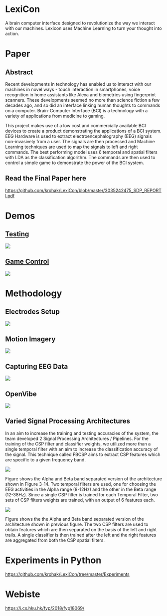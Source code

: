 # LexiCon

A brain computer interface designed to revolutionize the way we interact with our machines.
Lexicon uses Machine Learning to turn your thought into action.

# Paper

## Abstract

Recent developments in technology has enabled us to interact with our machines in novel ways - touch interaction in smartphones, voice recognition in home assistants like Alexa and biometrics using fingerprint scanners. These developments seemed no more than science fiction a few decades ago, and so did an interface linking human thoughts to commands on a computer. Brain-Computer Interface (BCI) is a technology with a variety of applications from medicine to gaming. 

This project makes use of a low cost and commercially available BCI devices to create a product demonstrating the applications of a BCI system. EEG Hardware is used to extract electroencephalography (EEG) signals non-invasively from a user. The signals are then processed and Machine Learning techniques are used to map the signals to left and right commands. The best performing model uses 6 temporal and spatial filters with LDA as the classification algorithm. The commands are then used to control a simple game to demonstrate the power of the BCI system.

## Read the Final Paper here
https://github.com/krohak/LexiCon/blob/master/3035242475_SDP_REPORTl.pdf


# Demos

## [Testing](https://drive.google.com/file/d/10kiF07WuiZhHwe1b2Yuiy4SUnI7Ru2eq/view?usp=sharing)
[<img src='https://raw.githubusercontent.com/krohak/LexiCon/master/Screenshot%202021-07-01%20at%203.40.40%20PM.png'>](https://drive.google.com/file/d/10kiF07WuiZhHwe1b2Yuiy4SUnI7Ru2eq/view?usp=sharing)

## [Game Control](https://drive.google.com/file/d/1-a7NTX9laiM_SheUz6Q5CABLMDZ3yie8/view?usp=sharing)
[<img src='https://raw.githubusercontent.com/krohak/LexiCon/master/Screenshot%202021-07-01%20at%203.40.47%20PM.png'>](https://drive.google.com/file/d/1-a7NTX9laiM_SheUz6Q5CABLMDZ3yie8/view?usp=sharing)

# Methodology

## Electrodes Setup
<img src='https://raw.githubusercontent.com/krohak/LexiCon/master/Screenshot%202021-07-01%20at%203.47.13%20PM.png'>

## Motion Imagery
<img src='https://raw.githubusercontent.com/krohak/LexiCon/master/Screenshot%202021-07-01%20at%203.48.11%20PM.png'>

## Capturing EEG Data 
<img src='https://raw.githubusercontent.com/krohak/LexiCon/master/openbci-daisy.PNG'>

## OpenVibe
<img src='https://raw.githubusercontent.com/krohak/LexiCon/master/15-03-accuracy.PNG'>

## Varied Signal Processing Architectures
In an aim to increase the training and testing accuracies of the system, the team developed 2 Signal Processing Architectures / Pipelines. For the training of the CSP filter and classifier weights, we utilized more than a single temporal filter with an aim to increase the classification accuracy of the signal. This technique called FBCSP aims to extract CSP features which are specific to a given frequency band.

<img src='https://raw.githubusercontent.com/krohak/LexiCon/master/Screenshot%202021-07-01%20at%203.58.04%20PM.png'>

Figure shows the Alpha and Beta band separated version of the architecture shown in Figure 3-14. Two temporal filters are used, one for choosing the EEG activities in the Alpha range (8-12Hz) and the other in the Beta range (12-38Hz). Since a single CSP filter is trained for each Temporal Filter, two sets of CSP filters weights are trained, with an output of 6 features each.

<img src='https://raw.githubusercontent.com/krohak/LexiCon/master/Screenshot%202021-07-01%20at%203.58.09%20PM.png'>

Figure shows the the Alpha and Beta band separated version of the architecture shown in previous figure. The two CSP filters are used to obtain features which are then separated on the basis of the left and right trails. A single classifier is then trained after the left and the right features are aggregated from both the CSP spatial filters.

# Experiments in Python
https://github.com/krohak/LexiCon/tree/master/Experiments

# Webiste
https://i.cs.hku.hk/fyp/2018/fyp18069/
